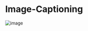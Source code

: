 # Image-Captioning
![image](https://user-images.githubusercontent.com/102589680/174858488-c0d9b46a-4ad4-49c0-9398-33df91c149b7.png)
